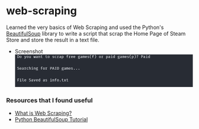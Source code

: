 # web-scraping

Learned the very basics of Web Scraping and used the Python's [BeautifulSoup](https://www.crummy.com/software/BeautifulSoup/bs4/doc/) library to write a script that scrap the Home Page of Steam Store and store the result in a text file.

- Screenshot
  ![screenshot](./screenshot.png)

### Resources that I found useful

- [What is Web Scraping?](https://www.geeksforgeeks.org/what-is-web-scraping-and-how-to-use-it/)
- [Python BeautifulSoup Tutorial](https://www.youtube.com/watch?v=XVv6mJpFOb0)
